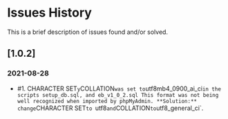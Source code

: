 # Issues History
This is a brief description of issues found and/or solved.

## [1.0.2]
### 2021-08-28
- #1. CHARACTER SET` y `COLLATION` was set to `utf8mb4_0900_ai_ci` in the scripts setup_db.sql, and eb_v1_0_2.sql
This format was not being well recognized when imported by phpMyAdmin. **Solution:** change `CHARACTER SET` to 
`utf8` and `COLLATION` to `utf8_general_ci`.


